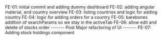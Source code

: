 FE-01: initial commit and adding dummy dashboard
FE-02: adding angular material, and country overview
FE-03: listing countries and logic for adding country
FE-04: logic for adding orders for a country
FE-05: barebones addition of searchParams so we stay in the activeTab
FE-06: allow edit and delete of stocks order
------- Post Major refactoring of UI -------
FE-07: Adding stock holdings component
